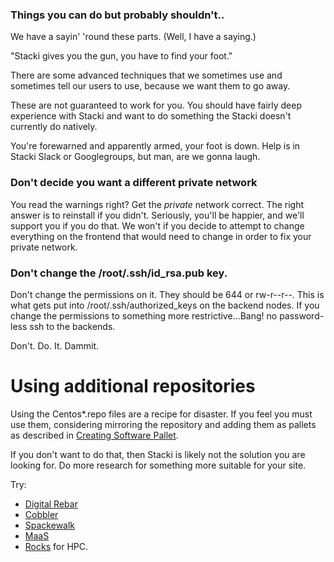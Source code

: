 ### Things you can do but probably shouldn't..

We have a sayin' 'round these parts. (Well, I have a saying.)

"Stacki gives you the gun, you have to find your foot."

There are some advanced techniques that we sometimes use and sometimes tell our users to use, because we want them to go away.

These are not guaranteed to work for you. You should have fairly deep experience with Stacki and want to do something the Stacki doesn't currently do natively.

You're forewarned and apparently armed, your foot is down. Help is in Stacki Slack or Googlegroups, but man, are we gonna laugh.


### Don't decide you want a different private network

You read the warnings right? Get the *private* network correct. The right answer is to reinstall if you didn't. Seriously, you'll be happier, and we'll support you if you do that. We won't if you decide to attempt to change everything on the frontend that would need to change in order to fix your private network.

### Don't change the /root/.ssh/id_rsa.pub key.

Don't change the permissions on it. They should be 644 or rw-r--r--. This is what gets put into /root/.ssh/authorized_keys on the backend nodes. If you change the permissions to something more restrictive...Bang! no password-less ssh to the backends.

Don't. Do. It. Dammit.

# Using additional repositories

Using the Centos*.repo files are a recipe for disaster. If you feel you must use them, considering mirroring the repository and adding them as pallets as described in [Creating Software Pallet](Creating-Software-Pallets).

If you don't want to do that, then Stacki is likely not the solution you are looking for. Do more research for something more suitable for your site. 

Try:
* [Digital Rebar](http://rebar.digital/)
* [Cobbler](https://cobbler.github.io/)
* [Spackewalk](https://spacewalkproject.github.io/)
* [MaaS](https://maas.io/)
* [Rocks](https://rocksclusters.org) for HPC.
